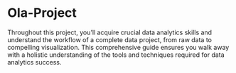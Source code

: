 # Ola-Project
Throughout this project, you’ll acquire crucial data analytics skills and understand the workflow of a complete data project, from raw data to compelling visualization. This comprehensive guide ensures you walk away with a holistic understanding of the tools and techniques required for data analytics success.
